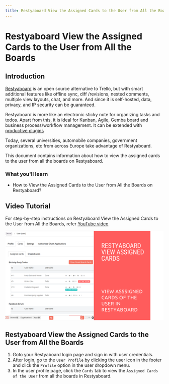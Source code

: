```yaml
---
title: Restyaboard View the Assigned Cards to the User from All the Boards
---
```


# Restyaboard View the Assigned Cards to the User from All the Boards

## Introduction

[Restyaboard](https://restya.com/board) is an open source alternative to Trello, but with smart additional features like offline sync, diff /revisions, nested comments, multiple view layouts, chat, and more. And since it is self-hosted, data, privacy, and IP security can be guaranteed.

Restyaboard is more like an electronic sticky note for organizing tasks and todos. Apart from this, it is ideal for Kanban, Agile, Gemba board and business process/workflow management. It can be extended with [productive plugins](https://restya.com/board/apps "productive plugins")

Today, several universities, automobile companies, government organizations, etc from across Europe take advantage of Restyaboard.

This document contains information about how to view the assigned cards to the user from all the boards on Restyaboard.

### What you'll learn

*   How to View the Assigned Cards to the User from All the Boards on Restyaboard?

## Video Tutorial

For step-by-step instructions on Restyaboard View the Assigned Cards to the User from All the Boards, refer [YouTube video](https://www.youtube.com/watch?v=r7njxuihiZ8 "Watch video on Restyaboard View the Assigned Cards to the User from All the Boards")

[![Restyaboard View the Assigned Cards to the User from All the Boards](restyaboard-view-assigned-cards.png)](https://www.youtube.com/watch?v=r7njxuihiZ8 "Watch video on Restyaboard View the Assigned Cards to the User from All the Boards")

## Restyaboard View the Assigned Cards to the User from All the Boards

1.  Goto your Restyaboard login page and sign in with user credentials.
2.  After login, go to the `User Profile` by clicking the user icon in the footer and click the `Profile` option in the user dropdown menu.
3.  In the user profile page, click the `Cards` tab to view the `Assigned Cards of the User` from all the boards in Restyaboard.
